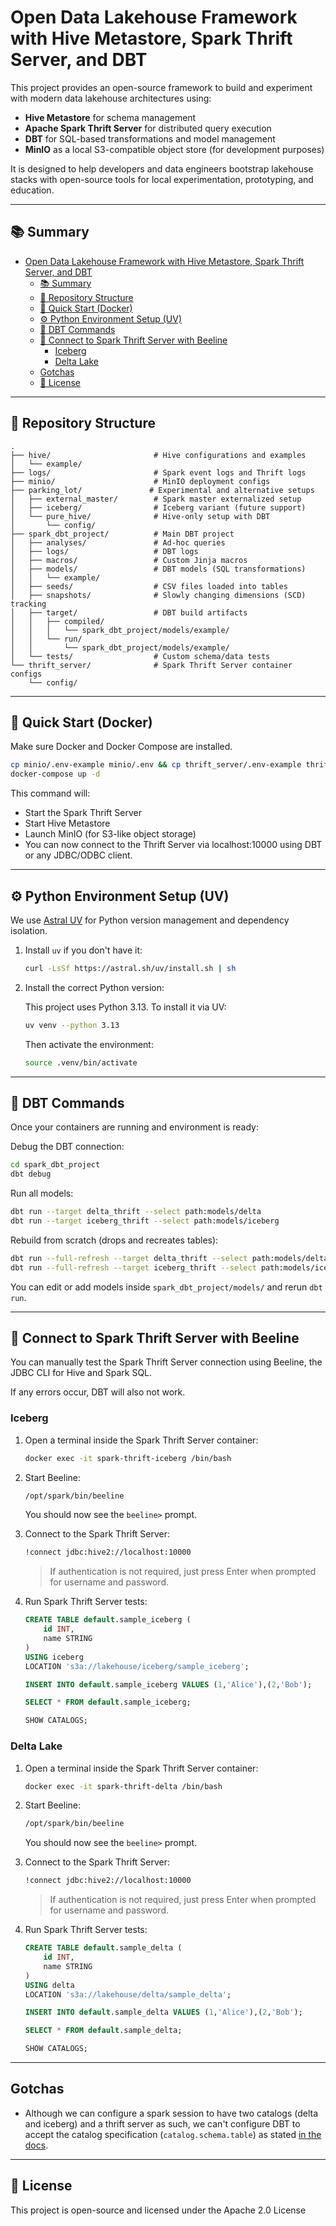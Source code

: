 # Open Data Lakehouse Framework with Hive Metastore, Spark Thrift Server, and DBT

This project provides an open-source framework to build and experiment with modern data lakehouse architectures using:

- **Hive Metastore** for schema management  
- **Apache Spark Thrift Server** for distributed query execution  
- **DBT** for SQL-based transformations and model management  
- **MinIO** as a local S3-compatible object store (for development purposes)  

It is designed to help developers and data engineers bootstrap lakehouse stacks with open-source tools for local experimentation, prototyping, and education.

---

## 📚 Summary

- [Open Data Lakehouse Framework with Hive Metastore, Spark Thrift Server, and DBT](#open-data-lakehouse-framework-with-hive-metastore-spark-thrift-server-and-dbt)
  - [📚 Summary](#-summary)
  - [🌲 Repository Structure](#-repository-structure)
  - [🚀 Quick Start (Docker)](#-quick-start-docker)
  - [⚙️ Python Environment Setup (UV)](#️-python-environment-setup-uv)
  - [🔧 DBT Commands](#-dbt-commands)
  - [🧪 Connect to Spark Thrift Server with Beeline](#-connect-to-spark-thrift-server-with-beeline)
    - [Iceberg](#iceberg)
    - [Delta Lake](#delta-lake)
  - [Gotchas](#gotchas)
  - [📝 License](#-license)

---

## 🌲 Repository Structure

```text
.
├── hive/                       # Hive configurations and examples
│   └── example/
├── logs/                       # Spark event logs and Thrift logs
├── minio/                      # MinIO deployment configs
├── parking_lot/               # Experimental and alternative setups
│   ├── external_master/        # Spark master externalized setup
│   ├── iceberg/                # Iceberg variant (future support)
│   └── pure_hive/              # Hive-only setup with DBT
│       └── config/
├── spark_dbt_project/          # Main DBT project
│   ├── analyses/               # Ad-hoc queries
│   ├── logs/                   # DBT logs
│   ├── macros/                 # Custom Jinja macros
│   ├── models/                 # DBT models (SQL transformations)
│   │   └── example/
│   ├── seeds/                  # CSV files loaded into tables
│   ├── snapshots/              # Slowly changing dimensions (SCD) tracking
│   ├── target/                 # DBT build artifacts
│   │   ├── compiled/
│   │   │   └── spark_dbt_project/models/example/
│   │   └── run/
│   │       └── spark_dbt_project/models/example/
│   └── tests/                  # Custom schema/data tests
└── thrift_server/              # Spark Thrift Server container configs
    └── config/
```

---

## 🚀 Quick Start (Docker)

Make sure Docker and Docker Compose are installed.

```bash
cp minio/.env-example minio/.env && cp thrift_server/.env-example thrift_server/.env && cp hive/.env-example hive/.env
docker-compose up -d
```

This command will:

- Start the Spark Thrift Server
- Start Hive Metastore
- Launch MinIO (for S3-like object storage)
- You can now connect to the Thrift Server via localhost:10000 using DBT or any JDBC/ODBC client.

---

## ⚙️ Python Environment Setup (UV)

We use [Astral UV](https://github.com/astral-sh/uv) for Python version management and dependency isolation.

1. Install ``uv`` if you don't have it:

    ```bash
    curl -LsSf https://astral.sh/uv/install.sh | sh
    ```

2. Install the correct Python version:

    This project uses Python 3.13. To install it via UV:

    ```bash
    uv venv --python 3.13
    ```

    Then activate the environment:

    ```bash
    source .venv/bin/activate
    ```

---

## 🔧 DBT Commands

Once your containers are running and environment is ready:

Debug the DBT connection:

```bash
cd spark_dbt_project
dbt debug
```

Run all models:

```bash
dbt run --target delta_thrift --select path:models/delta
dbt run --target iceberg_thrift --select path:models/iceberg
```

Rebuild from scratch (drops and recreates tables):

```bash
dbt run --full-refresh --target delta_thrift --select path:models/delta
dbt run --full-refresh --target iceberg_thrift --select path:models/iceberg
```

You can edit or add models inside ``spark_dbt_project/models/`` and rerun ``dbt run``.

---

## 🧪 Connect to Spark Thrift Server with Beeline

You can manually test the Spark Thrift Server connection using Beeline, the JDBC CLI for Hive and Spark SQL.

If any errors occur, DBT will also not work.

### Iceberg

1. Open a terminal inside the Spark Thrift Server container:

    ```bash
    docker exec -it spark-thrift-iceberg /bin/bash
    ```

2. Start Beeline:

    ```bash
    /opt/spark/bin/beeline
    ```

    You should now see the ``beeline>`` prompt.

3. Connect to the Spark Thrift Server:

    ```bash
    !connect jdbc:hive2://localhost:10000
    ```

    >If authentication is not required, just press Enter when prompted for username and password.

4. Run Spark Thrift Server tests:

    ```sql
    CREATE TABLE default.sample_iceberg (
        id INT,
        name STRING
    )
    USING iceberg
    LOCATION 's3a://lakehouse/iceberg/sample_iceberg';

    INSERT INTO default.sample_iceberg VALUES (1,'Alice'),(2,'Bob');

    SELECT * FROM default.sample_iceberg;

    SHOW CATALOGS;
    ```

### Delta Lake

1. Open a terminal inside the Spark Thrift Server container:

    ```bash
    docker exec -it spark-thrift-delta /bin/bash
    ```

2. Start Beeline:

    ```bash
    /opt/spark/bin/beeline
    ```

    You should now see the ``beeline>`` prompt.

3. Connect to the Spark Thrift Server:

    ```bash
    !connect jdbc:hive2://localhost:10000
    ```

    >If authentication is not required, just press Enter when prompted for username and password.

4. Run Spark Thrift Server tests:

    ```sql
    CREATE TABLE default.sample_delta (
        id INT,
        name STRING
    )
    USING delta
    LOCATION 's3a://lakehouse/delta/sample_delta';

    INSERT INTO default.sample_delta VALUES (1,'Alice'),(2,'Bob');

    SELECT * FROM default.sample_delta;

    SHOW CATALOGS;
    ```

---

## Gotchas

- Although we can configure a spark session to have two catalogs (delta and iceberg) and a thrift server as such, we can't configure DBT to accept the catalog specification (``catalog.schema.table``) as stated [in the docs](https://docs.getdbt.com/reference/resource-configs/spark-configs#always-schema-never-database).

---

## 📝 License

This project is open-source and licensed under the Apache 2.0 License
